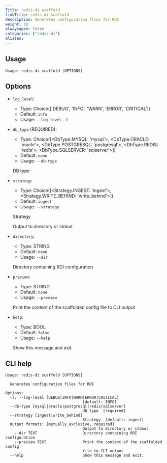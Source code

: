 ```yaml
---
Title: redis-di scaffold
linkTitle: redis-di scaffold
description: Generates configuration files for RDI 
weight: 10
alwaysopen: false
categories: ["redis-di"]
aliases:
---
```


## Usage

```
Usage: redis-di scaffold [OPTIONS]
```

## Options
* `log_level`: 
  * Type: Choice(['DEBUG', 'INFO', 'WARN', 'ERROR', 'CRITICAL']) 
  * Default: `info`
  * Usage: `--log-level
-l`

  


* `db_type` (REQUIRED): 
  * Type: Choice([<DbType.MYSQL: 'mysql'>, <DbType.ORACLE: 'oracle'>, <DbType.POSTGRESQL: 'postgresql'>, <DbType.REDIS: 'redis'>, <DbType.SQLSERVER: 'sqlserver'>]) 
  * Default: `none`
  * Usage: `--db-type`

  DB type


* `strategy`: 
  * Type: Choice([<Strategy.INGEST: 'ingest'>, <Strategy.WRITE_BEHIND: 'write_behind'>]) 
  * Default: `ingest`
  * Usage: `--strategy`

  Strategy


  Output to directory or stdout


* `directory`: 
  * Type: STRING 
  * Default: `none`
  * Usage: `--dir`

  Directory containing RDI configuration


* `preview`: 
  * Type: STRING 
  * Default: `none`
  * Usage: `--preview`

  Print the content of the scaffolded config file to CLI output


* `help`: 
  * Type: BOOL 
  * Default: `false`
  * Usage: `--help`

  Show this message and exit.



## CLI help

```
Usage: redis-di scaffold [OPTIONS]

  Generates configuration files for RDI

Options:
  -l, --log-level [DEBUG|INFO|WARN|ERROR|CRITICAL]
                                  [default: INFO]
  --db-type [mysql|oracle|postgresql|redis|sqlserver]
                                  DB type  [required]
  --strategy [ingest|write_behind]
                                  Strategy  [default: ingest]
  Output formats: [mutually_exclusive, required]
                                  Output to directory or stdout
    --dir TEXT                    Directory containing RDI configuration
    --preview TEXT                Print the content of the scaffolded config
                                  file to CLI output
  --help                          Show this message and exit.
```
